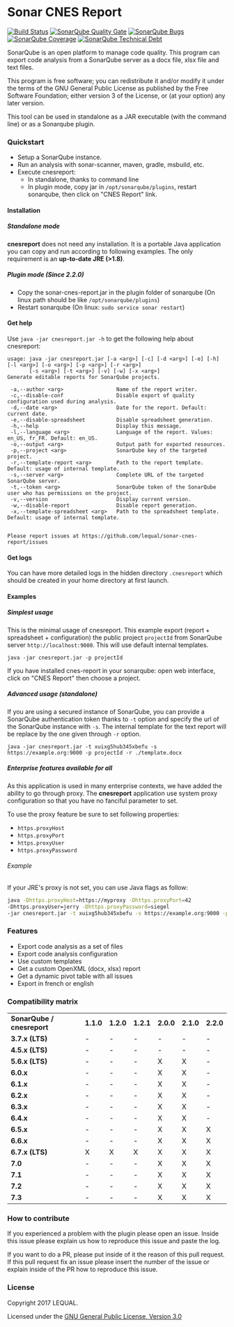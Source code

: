 # Sonar CNES Report
[![Build Status](https://travis-ci.org/lequal/sonar-cnes-report.svg?branch=master)](https://travis-ci.org/lequal/sonar-cnes-report)
[![SonarQube Quality Gate](https://sonarcloud.io/api/project_badges/measure?project=fr.cnes.sonar%3Acnesreport&metric=alert_status)](https://sonarcloud.io/dashboard?id=fr.cnes.sonar%3Acnesreport)
[![SonarQube Bugs](https://sonarcloud.io/api/project_badges/measure?project=fr.cnes.sonar%3Acnesreport&metric=bugs)](https://sonarcloud.io/project/issues?id=fr.cnes.sonar%3Acnesreport&resolved=false&types=BUG)
[![SonarQube Coverage](https://sonarcloud.io/api/project_badges/measure?project=fr.cnes.sonar%3Acnesreport&metric=coverage)](https://sonarcloud.io/component_measures?id=fr.cnes.sonar%3Acnesreport&metric=Coverage)
[![SonarQube Technical Debt](https://sonarcloud.io/api/project_badges/measure?project=fr.cnes.sonar%3Acnesreport&metric=sqale_index)](https://sonarcloud.io/component_measures?id=fr.cnes.sonar%3Acnesreport&metric=Maintainability)

SonarQube is an open platform to manage code quality. This program can export code analysis from a SonarQube server as a docx file, xlsx file and text files.

This program is free software; you can redistribute it and/or modify it under the terms of the GNU General Public License as published by the Free Software Foundation; either version 3 of the License, or (at your option) any later version.

This tool can be used in standalone as a JAR executable (with the command line) or as a Sonarqube plugin.

### Quickstart
- Setup a SonarQube instance.
- Run an analysis with sonar-scanner, maven, gradle, msbuild, etc.
- Execute cnesreport:
   - In standalone, thanks to command line
   - In plugin mode, copy jar in `/opt/sonarqube/plugins`, restart sonarqube, then click on "CNES Report" link.

#### Installation
##### Standalone mode
**cnesreport** does not need any installation. It is a portable Java application you can copy and run according to following examples. The only requirement is an **up-to-date JRE (>1.8)**.

##### Plugin mode (Since 2.2.0)
- Copy the sonar-cnes-report.jar in the plugin folder of sonarqube (On linux path should be like `/opt/sonarqube/plugins`)
- Restart sonarqube (On linux: `sudo service sonar restart`)

#### Get help
Use `java -jar cnesreport.jar -h` to get the following help about cnesreport:
````
usage: java -jar cnesreport.jar [-a <arg>] [-c] [-d <arg>] [-e] [-h] [-l <arg>] [-o <arg>] [-p <arg>] [-r <arg>] 
       [-s <arg>] [-t <arg>] [-v] [-w] [-x <arg>]
Generate editable reports for SonarQube projects.

 -a,--author <arg>                 Name of the report writer.
 -c,--disable-conf                 Disable export of quality configuration used during analysis.
 -d,--date <arg>                   Date for the report. Default: current date.
 -e,--disable-spreadsheet          Disable spreadsheet generation.
 -h,--help                         Display this message.
 -l,--language <arg>               Language of the report. Values: en_US, fr_FR. Default: en_US.
 -o,--output <arg>                 Output path for exported resources.
 -p,--project <arg>                SonarQube key of the targeted project.
 -r,--template-report <arg>        Path to the report template. Default: usage of internal template.
 -s,--server <arg>                 Complete URL of the targeted SonarQube server.
 -t,--token <arg>                  SonarQube token of the SonarQube user who has permissions on the project.
 -v,--version                      Display current version.
 -w,--disable-report               Disable report generation.
 -x,--template-spreadsheet <arg>   Path to the spreadsheet template. Default: usage of internal template.


Please report issues at https://github.com/lequal/sonar-cnes-report/issues
````

#### Get logs
You can have more detailed logs in the hidden directory `.cnesreport` which should be created in your home directory at first launch.

#### Examples

##### Simplest usage
This is the minimal usage of cnesreport. This example export (report + spreadsheet + configuration) the public project `projectId` from SonarQube server `http://localhost:9000`. This will use default internal templates.
````
java -jar cnesreport.jar -p projectId
````

If you have installed cnes-report in your sonarqube: open web interface, click on "CNES Report" then choose a project.

##### Advanced usage (standalone)
If you are using a secured instance of SonarQube, you can provide a SonarQube authentication token thanks to `-t` option and specify the url of the SonarQube instance with `-s`. The internal template for the text report will be replace by the one given through `-r` option.
````
java -jar cnesreport.jar -t xuixg5hub345xbefu -s https://example.org:9000 -p projectId -r ./template.docx
````

##### Enterprise features available for all
As this application is used in many enterprise contexts, we have added the ability to go through proxy. The **cnesreport** application use system proxy configuration so that you have no fanciful parameter to set.

To use the proxy feature be sure to set following properties:
- `https.proxyHost`
- `https.proxyPort`
- `https.proxyUser`
- `https.proxyPassword`

###### Example
If your JRE's proxy is not set, you can use Java flags as follow:
```bash
java -Dhttps.proxyHost=https://myproxy -Dhttps.proxyPort=42 
-Dhttps.proxyUser=jerry -Dhttps.proxyPassword=siegel
-jar cnesreport.jar -t xuixg5hub345xbefu -s https://example.org:9000 -p projectId

```

### Features
- Export code analysis as a set of files
- Export code analysis configuration
- Use custom templates
- Get a custom OpenXML (docx, xlsx) report
- Get a dynamic pivot table with all issues
- Export in french or english

### Compatibility matrix
<table>
 <tr>
  <td><b>SonarQube / cnesreport</b></td>
  <td><b>1.1.0</b></td>
  <td><b>1.2.0</b></td>
  <td><b>1.2.1</b></td>
  <td><b>2.0.0</b></td>
  <td><b>2.1.0</b></td>
  <td><b>2.2.0</b></td>
 </tr>
 <tr>
  <td><b>3.7.x (LTS)</b></td>
  <td>-</td>
  <td>-</td>
  <td>-</td>
  <td>-</td>
  <td>-</td>
  <td>-</td>
 </tr>
 <tr>
  <td><b>4.5.x (LTS)</b></td>
  <td>-</td>
  <td>-</td>
  <td>-</td>
  <td>-</td>
  <td>-</td>
  <td>-</td>
 </tr>
  <tr>
  <td><b>5.6.x (LTS)</b></td>
  <td>-</td>
  <td>-</td>
  <td>-</td>
  <td>X</td>
  <td>X</td>
  <td>-</td>
 </tr>
 <tr>
  <td><b>6.0.x</b></td>
  <td>-</td>
  <td>-</td>
  <td>-</td>
  <td>X</td>
  <td>X</td>
  <td>-</td>
 </tr>
 <tr>
  <td><b>6.1.x</b></td>
  <td>-</td>
  <td>-</td>
  <td>-</td>
  <td>X</td>
  <td>X</td>
  <td>-</td>
 </tr>
 <tr>
  <td><b>6.2.x</b></td>
  <td>-</td>
  <td>-</td>
  <td>-</td>
  <td>X</td>
  <td>X</td>
  <td>-</td>
 </tr>
 <tr>
  <td><b>6.3.x</b></td>
  <td>-</td>
  <td>-</td>
  <td>-</td>
  <td>X</td>
  <td>X</td>
  <td>-</td>
 </tr>
 <tr>
  <td><b>6.4.x</b></td>
  <td>-</td>
  <td>-</td>
  <td>-</td>
  <td>X</td>
  <td>X</td>
  <td>-</td>
 </tr>
 <tr>
  <td><b>6.5.x</b></td>
  <td>-</td>
  <td>-</td>
  <td>-</td>
  <td>X</td>
  <td>X</td>
  <td>X</td>
 </tr>
 <tr>
  <td><b>6.6.x</b></td>
  <td>-</td>
  <td>-</td>
  <td>-</td>
  <td>X</td>
  <td>X</td>
  <td>X</td>
 </tr>
 <tr>
  <td><b>6.7.x (LTS)</b></td>
  <td>X</td>
  <td>X</td>
  <td>X</td>
  <td>X</td>
  <td>X</td>
  <td>X</td>
 </tr>
 <tr>
  <td><b>7.0</b></td>
  <td>-</td>
  <td>-</td>
  <td>-</td>
  <td>X</td>
  <td>X</td>
  <td>X</td>
 </tr>
 <tr>
  <td><b>7.1</b></td>
  <td>-</td>
  <td>-</td>
  <td>-</td>
  <td>X</td>
  <td>X</td>
  <td>X</td>
 </tr>
 <tr>
  <td><b>7.2</b></td>
  <td>-</td>
  <td>-</td>
  <td>-</td>
  <td>X</td>
  <td>X</td>
  <td>X</td>
 </tr>
 <tr>
  <td><b>7.3</b></td>
  <td>-</td>
  <td>-</td>
  <td>-</td>
  <td>X</td>
  <td>X</td>
  <td>X</td>
 </tr>
</table>

### How to contribute
If you experienced a problem with the plugin please open an issue. Inside this issue please explain us how to reproduce this issue and paste the log.

If you want to do a PR, please put inside of it the reason of this pull request. If this pull request fix an issue please insert the number of the issue or explain inside of the PR how to reproduce this issue.

### License
Copyright 2017 LEQUAL.

Licensed under the [GNU General Public License, Version 3.0](https://www.gnu.org/licenses/gpl.txt)
